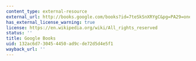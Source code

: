```yaml
---
content_type: external-resource
external_url: http://books.google.com/books?id=7teSkSnXRYgC&pg=PA29=onepage
has_external_license_warning: true
license: https://en.wikipedia.org/wiki/All_rights_reserved
status: ''
title: Google Books
uid: 132ac6d7-3045-4450-ad9c-de72d5d4e5f1
wayback_url: ''
---
```

